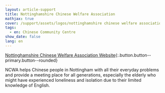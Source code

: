 ```yaml
---
layout: article-support
title: Nottinghamshire Chinese Welfare Association
mathjax: true
cover: /support/assets/logos/nottinghamshire chinese welfare association.jpg
tags:
  - en: Chinese Community Centre
show_date: false
lang: en
---
```


[Nottinghamshire Chinese Welfare Association Website](http://www.nottinghamchinese.org.uk/){:.button.button--primary.button--rounded}

NCWA helps Chinese people in Nottingham with all their everyday problems and provide a meeting place for all generations, especially the elderly who might have experienced loneliness and isolation due to their limited knowledge of English.

